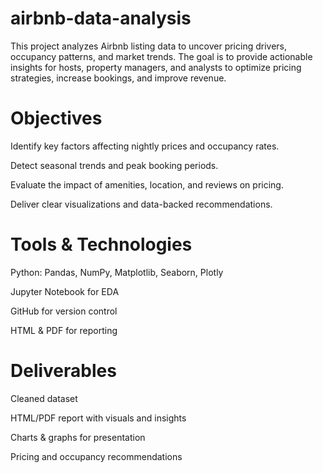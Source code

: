 # airbnb-data-analysis

This project analyzes Airbnb listing data to uncover pricing drivers, occupancy patterns, and market trends.
The goal is to provide actionable insights for hosts, property managers, and analysts to optimize pricing strategies, increase bookings, and improve revenue.

# Objectives

Identify key factors affecting nightly prices and occupancy rates.

Detect seasonal trends and peak booking periods.

Evaluate the impact of amenities, location, and reviews on pricing.

Deliver clear visualizations and data-backed recommendations.


# Tools & Technologies

Python: Pandas, NumPy, Matplotlib, Seaborn, Plotly

Jupyter Notebook for EDA

GitHub for version control

HTML & PDF for reporting



# Deliverables

Cleaned dataset

HTML/PDF report with visuals and insights

Charts & graphs for presentation

Pricing and occupancy recommendations
